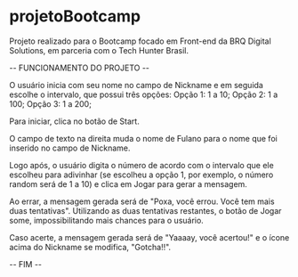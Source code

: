 # projetoBootcamp
Projeto realizado para o Bootcamp focado em Front-end da BRQ Digital Solutions, em parceria com o Tech Hunter Brasil.

-- FUNCIONAMENTO DO PROJETO --

O usuário inicia com seu nome no campo de Nickname e em seguida escolhe o intervalo, que possui três opções:
Opção 1: 1 a 10;
Opção 2: 1 a 100;
Opção 3: 1 a 200;

Para iniciar, clica no botão de Start.

O campo de texto na direita muda o nome de Fulano para o nome que foi inserido no campo de Nickname.

Logo após, o usuário digita o número de acordo com o intervalo que ele escolheu para adivinhar (se escolheu a opção 1, por exemplo, o número random será de 1 a 10) e clica em Jogar para gerar a mensagem.

Ao errar, a mensagem gerada será de "Poxa, você errou. Você tem mais duas tentativas". Utilizando as duas tentativas restantes, o botão de Jogar some, impossibilitando mais chances para o usuário.

Caso acerte, a mensagem gerada será de "Yaaaay, você acertou!" e o ícone acima do Nickname se modifica, "Gotcha!!".

-- FIM --
